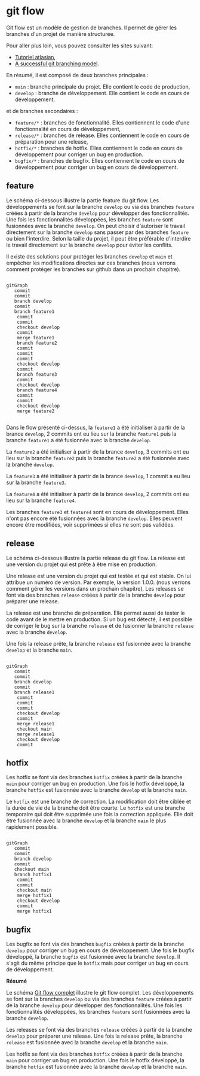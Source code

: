 # git flow

Git flow est un modèle de gestion de branches. Il permet de gérer les branches d'un projet de manière structurée. 

Pour aller plus loin, vous pouvez consulter les sites suivant:

- [Tutoriel atlasian](https://www.atlassian.com/git/tutorials/comparing-workflows/gitflow-workflow),
- [A successful git branching model](https://nvie.com/posts/a-successful-git-branching-model/).

En résumé, il est composé de deux branches principales :

- `main` : branche principale du projet. Elle contient le code de production,
- `develop` : branche de développement. Elle contient le code en cours de développement.

et de branches secondaires :

- `feature/*` : branches de fonctionnalité. Elles contiennent le code d'une fonctionnalité en cours de développement,
- `release/*` : branches de release. Elles contiennent le code en cours de préparation pour une release,
- `hotfix/*` : branches de hotfix. Elles contiennent le code en cours de développement pour corriger un bug en production.
- `bugfix/*` : branches de bugfix. Elles contiennent le code en cours de développement pour corriger un bug en cours de développement.

## feature

Le schéma ci-dessous illustre la partie feature du git flow. Les développements se font sur la branche `develop` ou via des branches `feature` créées à partir de la branche `develop` pour développer des fonctionnalités. Une fois les fonctionnalités développées, les branches `feature` sont fusionnées avec la branche `develop`. On peut choisir d'autoriser le travail directement sur la branche `develop` sans passer par des branches `feature` ou bien l'interdire. Selon la taille du projet, il peut être préférable d'interdire le travail directement sur la branche `develop` pour éviter les conflits.

Il existe des solutions pour protéger les branches `develop` et `main` et empêcher les modifications directes sur ces branches (nous verrons comment protéger les branches sur github dans un prochain chapitre).

```mermaid

gitGraph
   commit
   commit
   branch develop
   commit
   branch feature1
    commit
    commit
    checkout develop
    commit
    merge feature1
    branch feature2
    commit
    commit
    commit
    checkout develop
    commit
    branch feature3
    commit
    checkout develop
    branch feature4
    commit
    commit
    checkout develop
    merge feature2
    
```

Dans le flow présenté ci-dessus, la `feature1` a été initialiser à partir de la brance `develop`, 2 commits ont eu lieu sur la branche `feature1` puis la branche `feature1` a été fusionnée avec la branche `develop`. 


La `feature2` a été initialiser à partir de la brance `develop`, 3 commits ont eu lieu sur la branche `feature2` puis la branche `feature2` a été fusionnée avec la branche `develop`. 

La `feature3` a été initialiser à partir de la brance `develop`, 1 commit a eu lieu sur la branche `feature3`.

La `feature4` a été initialiser à partir de la brance `develop`, 2 commits ont eu lieu sur la branche `feature4`.

Les branches `feature3` et `feature4` sont en cours de développement. Elles n'ont pas encore été fusionnées avec la branche `develop`. Elles peuvent encore être modifiées, voir supprimées si elles ne sont pas validées.

## release

Le schéma ci-dessous illustre la partie release du git flow. La release est une version du projet qui est prête à être mise en production. 

Une release est une version du projet qui est testée et qui est stable. On lui attribue un numéro de version. Par exemple, la version 1.0.0. (nous verrons comment gérer les versions dans un prochain chapitre). Les releases se font via des branches `release` créées à partir de la branche `develop` pour préparer une release. 

La release est une branche de préparation. Elle permet aussi de tester le code avant de le mettre en production. Si un bug est détecté, il est possible de corriger le bug sur la branche `release` et de fusionner la branche `release` avec la branche `develop`.

Une fois la release prête, la branche `release` est fusionnée avec la branche `develop` et la branche `main`.

```mermaid

gitGraph
   commit
   commit
   branch develop
   commit
   branch release1
    commit
    commit
    commit
    checkout develop
    commit
    merge release1
    checkout main
    merge release1
    checkout develop
    commit
```

## hotfix

Les hotfix se font via des branches `hotfix` créées à partir de la branche `main` pour corriger un bug en production. Une fois le hotfix développé, la branche `hotfix` est fusionnée avec la branche `develop` et la branche `main`.

Le `hotfix` est une branche de correction. La modification doit être ciblée et la durée de vie de la branche doit être courte. Le `hotfix` est une branche temporaire qui doit être supprimée une fois la correction appliquée. Elle doit être fusionnée avec la branche `develop` et la branche `main` le plus rapidement possible.

```mermaid

gitGraph
   commit
   commit
   branch develop
   commit
   checkout main
   branch hotfix1
    commit
    commit
    checkout main
    merge hotfix1
    checkout develop
    commit
    merge hotfix1
```

## bugfix

Les bugfix se font via des branches `bugfix` créées à partir de la branche `develop` pour corriger un bug en cours de développement. Une fois le bugfix développé, la branche `bugfix` est fusionnée avec la branche `develop`. Il s'agit du même principe que le `hotfix` mais pour corriger un bug en cours de développement.


**Résumé**

Le schéma [Git flow complet](./git-flow-complet.md) illustre le git flow complet. Les développements se font sur la branches `develop` ou via des branches `feature` créées à partir de la branche `develop` pour développer des fonctionnalités. Une fois les fonctionnalités développées, les branches `feature` sont fusionnées avec la branche `develop`.

Les releases se font via des branches `release` créées à partir de la branche `develop` pour préparer une release. Une fois la release prête, la branche `release` est fusionnée avec la branche `develop` et la branche `main`.

Les hotfix se font via des branches `hotfix` créées à partir de la branche `main` pour corriger un bug en production. Une fois le hotfix développé, la branche `hotfix` est fusionnée avec la branche `develop` et la branche `main`.